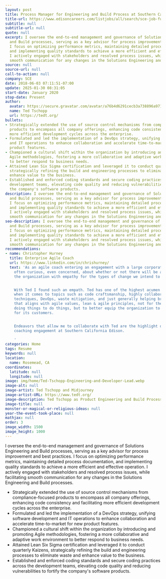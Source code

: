 ```yaml
---
layout: post
title: Process Manager for Engineering and Build Process at Southern California Edison
title-url: https://www.edisoncareers.com/listjobs/all/search/sce-job-function/information-technology/
subtitle: null
subtitle-url: null
quote: null
excerpt: I oversee the end-to-end management and governance of Solutions Engineering
  and Build processes, serving as a key advisor for process improvement and best practices.
  I focus on optimizing performance metrics, maintaining detailed process documentation,
  and implementing quality standards to achieve a more efficient and effective operation.
  I actively engaged with stakeholders and resolved process issues, while facilitating
  smooth communication for any changes in the Solutions Engineering and Build processes.
source: null
source-url: null
call-to-action: null
company: SCE
date: 2018-06-03 07:11:51-07:00
update: 2025-01-30 08:31:05
start-date: January 2020
stop-date: Present
author:
  avatar: https://secure.gravatar.com/avatar/a76b4d6291cecb3a738896a971bfb903?s=512&d=mp&r=g
  name: Ted Tschopp
  url: https://tedt.org/
bullets:
- Strategically extended the use of source control mechanisms from compliance-focused
  products to encompass all company offerings, enhancing code consistency and facilitating
  more efficient development cycles across the enterprise.
- Formulated and led the implementation of a DevOps strategy, unifying software development
  and IT operations to enhance collaboration and accelerate time-to-market for new
  product features.
- Championed a cultural shift within the organization by introducing and promoting
  Agile methodologies, fostering a more collaborative and adaptive work environment
  to better respond to business needs.
- Attained Lean Six Sigma certification and leveraged it to conduct quarterly Kaizens,
  strategically refining the build and engineering processes to eliminate waste and
  enhance value to the business.
- Established and enforced coding standards and secure coding practices across the
  development teams, elevating code quality and reducing vulnerabilities to fortify
  the company's software products.
description: I oversee the end-to-end management and governance of Solutions Engineering
  and Build processes, serving as a key advisor for process improvement and best practices.
  I focus on optimizing performance metrics, maintaining detailed process documentation,
  and implementing quality standards to achieve a more efficient and effective operation.
  I actively engaged with stakeholders and resolved process issues, while facilitating
  smooth communication for any changes in the Solutions Engineering and Build processes.
seo-description: I oversee the end-to-end management and governance of Solutions Engineering
  and Build processes, serving as a key advisor for process improvement and best practices.
  I focus on optimizing performance metrics, maintaining detailed process documentation,
  and implementing quality standards to achieve a more efficient and effective operation.
  I actively engaged with stakeholders and resolved process issues, while facilitating
  smooth communication for any changes in the Solutions Engineering and Build processes.
recommendations:
- name: Christopher Hurney
  title: Enterprise Agile Coach
  url: https://www.linkedin.com/in/chrishurney/
  text: 'As an agile coach entering an engagement with a large corporation, you are
    often curious, even concerned, about whether or not there will be anyone within
    the organization with empathy for the types of change we intend to explore.


    With Ted I found such an empath. Ted has one of the highest acumen I''ve encountered
    when it comes to topics such as code craftsmanship, highly collaborative coding
    techniques, DevOps, waste mitigation, and just generally helping bring about change
    that aligns with agile values, lean & agile principles, not for the sake of just
    doing things to do things, but to better equip the organization to create value
    for its customers.


    Endeavors that allow me to collaborate with Ted are the highlight of my agile
    coaching engagement at Southern California Edison.

    '
categories: Home
tags: Resume
keywords: null
location:
  name: Rosemead, CA
coordinates:
  latitude: null
  longitude: null
image: img/home/Ted-Tschopp-Engineering-and-Developer-Lead.webp
image-alt: null
image-artist: Ted Tschopp and Midjourney
image-artist-URL: https://www.tedt.org/
image-description: Ted Tschopp as Product Engineering and Build Process Manager
image-title: null
monster-or-magical-or-religious-ideas: null
year-the-event-took-place: null
mathjax: null
order: 3
image_width: 1500
image_height: 1000
---
```

I oversee the end-to-end management and governance of Solutions Engineering and Build processes, serving as a key advisor for process improvement and best practices. I focus on optimizing performance metrics, maintaining detailed process documentation, and implementing quality standards to achieve a more efficient and effective operation. I actively engaged with stakeholders and resolved process issues, while facilitating smooth communication for any changes in the Solutions Engineering and Build processes.

- Strategically extended the use of source control mechanisms from compliance-focused products to encompass all company offerings, enhancing code consistency and facilitating more efficient development cycles across the enterprise.
- Formulated and led the implementation of a DevOps strategy, unifying software development and IT operations to enhance collaboration and accelerate time-to-market for new product features.
- Championed a cultural shift within the organization by introducing and promoting Agile methodologies, fostering a more collaborative and adaptive work environment to better respond to business needs.
- Attained Lean Six Sigma certification and leveraged it to conduct quarterly Kaizens, strategically refining the build and engineering processes to eliminate waste and enhance value to the business.
- Established and enforced coding standards and secure coding practices across the development teams, elevating code quality and reducing vulnerabilities to fortify the company's software products.
